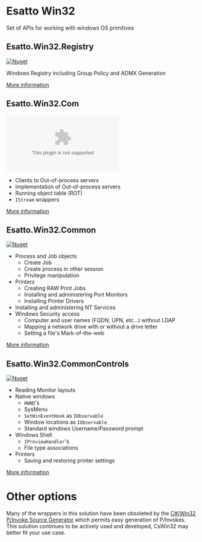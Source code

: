 # Esatto Win32

Set of APIs for working with windows OS primitives

## Esatto.Win32.Registry

[![Nuget](https://img.shields.io/nuget/v/Esatto.Win32.Registry)](https://www.nuget.org/packages/Esatto.Win32.Registry)

Windows Registry including Group Policy and ADMX Generation

[More information](Esatto.Win32.Registry/Readme.md)

## Esatto.Win32.Com

[![Nuget](https://img.shields.io/nuget/v/Esatto.Win32.Com)](https://www.nuget.org/packages/Esatto.Win32.Com)

* Clients to Out-of-process servers
* Implementation of Out-of-process servers
* Running object table (ROT)
* `IStream` wrappers

[More information](Esatto.Win32.Com/Readme.md)

## Esatto.Win32.Common

[![Nuget](https://img.shields.io/nuget/v/Esatto.Win32.Common)](https://www.nuget.org/packages/Esatto.Win32.Common)

* Process and Job objects
  * Create Job
  * Create process in other session
  * Privilege manipulation
* Printers
  * Creating RAW Print Jobs
  * Installing and administering Port Monitors
  * Installing Printer Drivers
* Installing and administering NT Services
* Windows Security access
  * Computer and user names (FQDN, UPN, etc...) without LDAP
  * Mapping a network drive with or without a drive letter
  * Setting a file's Mark-of-the-web

[More information](Esatto.Win32.Common/Readme.md)

## Esatto.Win32.CommonControls

[![Nuget](https://img.shields.io/nuget/v/Esatto.Win32.CommonControls)](https://www.nuget.org/packages/Esatto.Win32.CommonControls)

* Reading Monitor layouts
* Native windows
  * `HWND`'s
  * SysMenu
  * `SetWinEventHook` as `IObservable`
  * Window locations as `IObservable`
  * Standard windows Username/Password prompt
* Windows Shell
  * `IPreviewHandler`'s
  * File type associations
* Printers
  * Saving and restoring printer settings

[More information](Esatto.Win32.CommonControls/Readme.md)

# Other options

Many of the wrappers in this solution have been obsoleted by the 
[C#/Win32 P/Invoke Source Generator](https://github.com/Microsoft/CsWin32) 
which permits easy generation of P/Invokes.  This solution continues to be
actively used and developed, CsWin32 may better fit your use case.